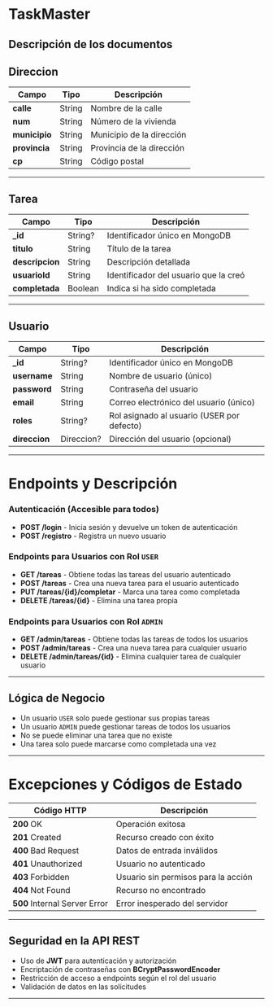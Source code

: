 # TaskMaster
## Descripción de los documentos
## Direccion

| Campo         | Tipo   | Descripción               |
|---------------|--------|---------------------------|
| **calle**     | String | Nombre de la calle        |
| **num**       | String | Número de la vivienda     |
| **municipio** | String | Municipio de la dirección |
| **provincia** | String | Provincia de la dirección |
| **cp**        | String | Código postal             |

---
## Tarea

| Campo           | Tipo    | Descripción                           |
|-----------------|---------|---------------------------------------|
| **_id**         | String? | Identificador único en MongoDB        |
| **titulo**      | String  | Título de la tarea                    |
| **descripcion** | String  | Descripción detallada                 |
| **usuarioId**   | String  | Identificador del usuario que la creó |
| **completada**  | Boolean | Indica si ha sido completada          |


---

## Usuario

| Campo         | Tipo       | Descripción                                |
|---------------|------------|--------------------------------------------|
| **_id**       | String?    | Identificador único en MongoDB             |
| **username**  | String     | Nombre de usuario (único)                  |
| **password**  | String     | Contraseña del usuario                     |
| **email**     | String     | Correo electrónico del usuario (único)     |
| **roles**     | String?    | Rol asignado al usuario (USER por defecto) |
| **direccion** | Direccion? | Dirección del usuario (opcional)           |


---

# Endpoints y Descripción

### Autenticación (Accesible para todos)
- **POST /login** - Inicia sesión y devuelve un token de autenticación
- **POST /registro** - Registra un nuevo usuario

### Endpoints para Usuarios con Rol `USER`
- **GET /tareas** - Obtiene todas las tareas del usuario autenticado
- **POST /tareas** - Crea una nueva tarea para el usuario autenticado
- **PUT /tareas/{id}/completar** - Marca una tarea como completada
- **DELETE /tareas/{id}** - Elimina una tarea propia

### Endpoints para Usuarios con Rol `ADMIN`
- **GET /admin/tareas** - Obtiene todas las tareas de todos los usuarios
- **POST /admin/tareas** - Crea una nueva tarea para cualquier usuario
- **DELETE /admin/tareas/{id}** - Elimina cualquier tarea de cualquier usuario

---

## Lógica de Negocio
- Un usuario `USER` solo puede gestionar sus propias tareas
- Un usuario `ADMIN` puede gestionar tareas de todos los usuarios
- No se puede eliminar una tarea que no existe
- Una tarea solo puede marcarse como completada una vez

---

# Excepciones y Códigos de Estado

| Código HTTP                   | Descripción                         |
|-------------------------------|-------------------------------------|
| **200** OK                    | Operación exitosa                   |
| **201** Created               | Recurso creado con éxito            |
| **400** Bad Request           | Datos de entrada inválidos          |
| **401** Unauthorized          | Usuario no autenticado              |
| **403** Forbidden             | Usuario sin permisos para la acción |
| **404** Not Found             | Recurso no encontrado               |
| **500** Internal Server Error | Error inesperado del servidor       |

---


## Seguridad en la API REST
- Uso de **JWT** para autenticación y autorización
- Encriptación de contraseñas con **BCryptPasswordEncoder**
- Restricción de acceso a endpoints según el rol del usuario
- Validación de datos en las solicitudes

---
